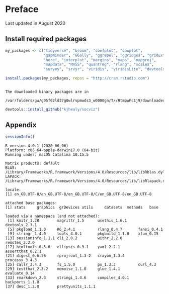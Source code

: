 Preface
================
Last updated in August 2020

## Install required packages

``` r
my_packages <- c("tidyverse", "broom", "coefplot", "cowplot",
                 "gapminder", "GGally", "ggrepel", "ggridges", "gridExtra",
                 "here", "interplot", "margins", "maps", "mapproj",
                 "mapdata", "MASS", "quantreg", "rlang", "scales",
                 "survey", "srvyr", "viridis", "viridisLite", "devtools")

install.packages(my_packages, repos = "http://cran.rstudio.com")
```

``` 

The downloaded binary packages are in
    /var/folders/gw/g95f62ld37g0wlrvpmwds3_w0000gn/T//RtmpwFc1j9/downloaded_packages
```

``` r
devtools::install_github("kjhealy/socviz")
```

## Appendix

``` r
sessionInfo()
```

    R version 4.0.1 (2020-06-06)
    Platform: x86_64-apple-darwin17.0 (64-bit)
    Running under: macOS Catalina 10.15.5
    
    Matrix products: default
    BLAS:   /Library/Frameworks/R.framework/Versions/4.0/Resources/lib/libRblas.dylib
    LAPACK: /Library/Frameworks/R.framework/Versions/4.0/Resources/lib/libRlapack.dylib
    
    locale:
    [1] en_GB.UTF-8/en_GB.UTF-8/en_GB.UTF-8/C/en_GB.UTF-8/en_GB.UTF-8
    
    attached base packages:
    [1] stats     graphics  grDevices utils     datasets  methods   base     
    
    loaded via a namespace (and not attached):
     [1] knitr_1.28        magrittr_1.5      usethis_1.6.1     devtools_2.3.1   
     [5] pkgload_1.1.0     R6_2.4.1          rlang_0.4.7       fansi_0.4.1      
     [9] stringr_1.4.0     tools_4.0.1       pkgbuild_1.1.0    xfun_0.15        
    [13] sessioninfo_1.1.1 cli_2.0.2         withr_2.2.0       remotes_2.2.0    
    [17] htmltools_0.5.0   ellipsis_0.3.1    yaml_2.2.1        assertthat_0.2.1 
    [21] digest_0.6.25     rprojroot_1.3-2   crayon_1.3.4      processx_3.4.3   
    [25] callr_3.4.3       fs_1.5.0          ps_1.3.3          curl_4.3         
    [29] testthat_2.3.2    memoise_1.1.0     glue_1.4.1        evaluate_0.14    
    [33] rmarkdown_2.3     stringi_1.4.6     compiler_4.0.1    backports_1.1.8  
    [37] desc_1.2.0        prettyunits_1.1.1
